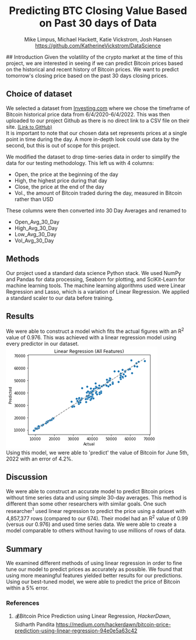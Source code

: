 <h1 style="text-align:center">Predicting BTC Closing Value Based on Past 30 days of Data </h1>
<p style="text-align:center"> 
    Mike Limpus, Michael Hackett, Katie Vickstrom, Josh Hansen <br>
    <a href='https://github.com/KatherineVickstrom/DataScience'>https://github.com/KatherineVickstrom/DataScience</a> <br>
</p>
## Introduction
Given the volatility of the crypto market at the time of this project, we are interested in seeing if we can predict Bitcoin prices based on the historical and recent history of Bitcoin prices. We want to predict tomorrow's closing price based on the past 30 days closing prices.

## Choice of dataset
We selected a dataset from <a href='https://www.investing.com/crypto/bitcoin/historical-data'>Investing.com</a>  where we chose the timeframe of Bitcoin historical price data from 6/4/2020-6/4/2022. This was then uploaded to our project Github as there is no direct link to a CSV file on their site. <a href='https://raw.githubusercontent.com/KatherineVickstrom/DataScience/main/Bitcoin_Historical%20Data_%20Investing_com_20200604_20220604.csv' style='font-size: .8rem'> (Link to GitHub)</a>  <br>
It is important to note that our chosen data set represents prices at a single point in time during the day. A more in-depth look could use data by the second, but this is out of scope for this project. <br>

We modified the dataset to drop time-series data in order to simplify the data for our testing methodology. This left us with 4 columns: 
- Open, the price at the beginning of the day
- High, the highest price during that day 
- Close, the price at the end of the day
- Vol., the amount of Bitcoin traded during the day, measured in Bitcoin rather than USD

These columns were then converted into 30 Day Averages and renamed to 
- Open_Avg_30_Day
- High_Avg_30_Day
- Low_Avg_30_Day
- Vol_Avg_30_Day

## Methods
Our project used a standard data science Python stack. We used NumPy and Pandas for data processing, Seaborn for plotting, and SciKit-Learn for machine learning tools. The machine learning algorithms used were Linear Regression and Lasso, which is a variation of Linear Regression. We applied a standard scaler to our data before training.

## Results
We were able to construct a model which fits the actual figures with an R<sup>2</sup> value of 0.976. This was achieved with a linear regression model using every predictor in our dataset.  <br><img title='Linear Regression (All Features)' src='media/linear_regression_all.png'> <br> Using this model, we were able to 'predict' the value of Bitcoin for June 5th, 2022 with an error of 4.2%. 

## Discussion
We were able to construct an accurate model to predict Bitcoin prices without time series data and using simple 30-day averages. This method is different than some other researchers with similar goals. One such researcher<sup>1</sup> used linear regression to predict the price using a dataset with 4,857,377 rows (compared to our 674). Their model had an R<sup>2</sup> value of 0.99 (versus our 0.976) and used time series data. We were able to create a model comparable to others without having to use millions of rows of data.  

## Summary 
We examined different methods of using linear regression in order to fine tune our model to predict prices as accurately as possible. We found that using more meaningful features yielded better results for our predictions. Using our best-tuned model, we were able to predict the price of Bitcoin within a 5% error. 
### References 
1) 💰Bitcoin Price Prediction using Linear Regression, _HackerDawn_, Sidharth Pandita
https://medium.com/hackerdawn/bitcoin-price-prediction-using-linear-regression-94e0e5a63c42